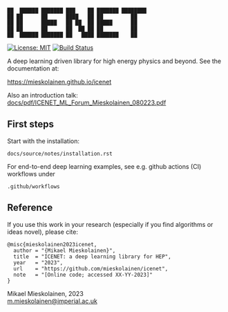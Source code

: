 ```
██  ██████ ███████ ███    ██ ███████ ████████
██ ██      ██      ████   ██ ██         ██   
██ ██      █████   ██ ██  ██ █████      ██   
██ ██      ██      ██  ██ ██ ██         ██   
██  ██████ ███████ ██   ████ ███████    ██   
```
[![License: MIT](https://img.shields.io/badge/License-MIT-yellow.svg)](https://opensource.org/licenses/MIT)
[![Build Status](https://github.com/mieskolainen/icenet/actions/workflows/icenet-install-test.yml/badge.svg)](https://github.com/mieskolainen/icenet/actions)

A deep learning driven library for high energy physics and beyond. See the documentation at:

https://mieskolainen.github.io/icenet

Also an introduction talk: [docs/pdf/ICENET_ML_Forum_Mieskolainen_080223.pdf](docs/pdf/ICENET_ML_Forum_Mieskolainen_080223.pdf)

## First steps

Start with the installation:

```
docs/source/notes/installation.rst
```

For end-to-end deep learning examples, see e.g. github actions (CI) workflows under
```
.github/workflows
```

## Reference

If you use this work in your research (especially if you find algorithms or ideas novel), please cite:
```
@misc{mieskolainen2023icenet,
  author = "{Mikael Mieskolainen}",
  title  = "ICENET: a deep learning library for HEP",
  year   = "2023",
  url    = "https://github.com/mieskolainen/icenet",
  note   = "[Online code; accessed XX-YY-2023]"
}
```


Mikael Mieskolainen, 2023 \
m.mieskolainen@imperial.ac.uk

